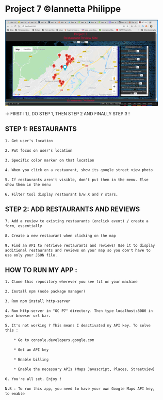 # Project 7 ©Iannetta Philippe 

![Alt text](./Screenshot_OC_P7.png "OC P7 Screenshot")

-> FIRST I'LL DO STEP 1, THEN STEP 2 AND FINALLY STEP 3 !

## STEP 1: RESTAURANTS

	1. Get user's location 

	2. Put focus on user's location 

	3. Specific color marker on that location 

	4. When you click on a restaurant, show its google street view photo 

	5. If restaurants aren't visible, don't put them in the menu. Else show them in the menu 

	6. Filter tool display restaurant b/w X and Y stars. 

## STEP 2: ADD RESTAURANTS AND REVIEWS

	7. Add a review to existing restaurants (onclick event) / create a form, essentially

	8. Create a new restaurant when clicking on the map 

	9. Find an API to retrieve restaurants and reviews! Use it to display additional restaurants and reviews on your map so you don't have to use only your JSON file. 

## HOW TO RUN MY APP :

	1. Clone this repository wherever you see fit on your machine

	2. Install npm (node package manager)

	3. Run npm install http-server

	4. Run http-server in "OC P7" directory. Then type localhost:8080 in your browser url bar. 

	5. It's not working ? This means I deactivated my API key. To solve this :

		* Go to console.developers.google.com

		* Get an API key

		* Enable billing

		* Enable the necessary APIs (Maps Javascript, Places, Streetview)

	6. You're all set. Enjoy !

	N.B : To run this app, you need to have your own Google Maps API key, to enable 
